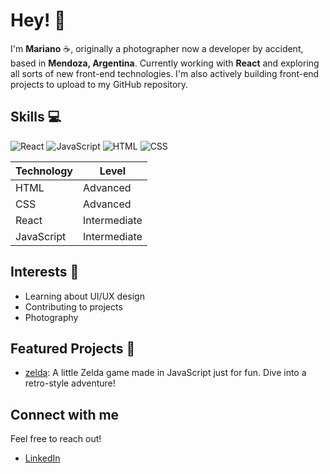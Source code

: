 # Hey! 👋

I'm **Mariano** ☕, originally a photographer now a developer by accident, based in **Mendoza, Argentina**.
Currently working with **React** <i class="fab fa-react"></i> and exploring all sorts of new front-end technologies. I'm also actively building front-end projects to upload to my GitHub repository.

## Skills 💻
![React](https://img.shields.io/badge/React-React%20js-brightgreen)
![JavaScript](https://img.shields.io/badge/JavaScript-JavaScript-yellow)
![HTML](https://img.shields.io/badge/HTML-HTML%205-orange)
![CSS](https://img.shields.io/badge/CSS-CSS%203-blue)

| Technology    | Level       |
|---------------|-------------|
| HTML          | Advanced |
| CSS           | Advanced |
| React         | Intermediate |
| JavaScript    | Intermediate |¡

## Interests 🌱
- Learning about UI/UX design
- Contributing to projects
- Photography

## Featured Projects 🚀  
- [zelda](https://github.com/Mariano-Ariel/zelda): A little Zelda game made in JavaScript just for fun. Dive into a retro-style adventure!

## Connect with me
Feel free to reach out!
- [LinkedIn](https://www.linkedin.com/in/mariano-rodriguez-dev)
